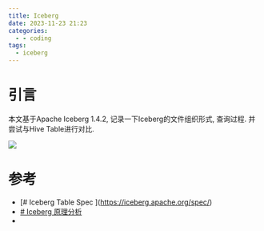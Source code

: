 ```yaml
---
title: Iceberg
date: 2023-11-23 21:23
categories:
  - - coding
tags:
  - iceberg
---
```

# 引言
本文基于Apache Iceberg 1.4.2, 记录一下Iceberg的文件组织形式, 查询过程. 并尝试与Hive 
Table进行对比.

![](https://iceberg.apache.org/img/iceberg-metadata.png)




# 参考
- [# Iceberg Table Spec [](https://iceberg.apache.org/spec/#iceberg-table-spec)](https://iceberg.apache.org/spec/)
- [# Iceberg 原理分析](https://zhuanlan.zhihu.com/p/488467438)
- 